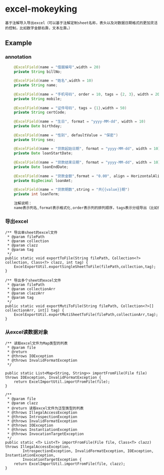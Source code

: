 # excel-mokeyking
	基于注解导入导出excel（可以基于注解定制sheet名称，表头以及对数据日期格式的更加灵活的控制，比如数字金额右靠，文本左靠。）

## Example

### annotation
```java
    @ExcelField(name = "借据编号",width = 20)
	private String billNo;
	
    @ExcelField(name = "姓名",width = 10)
	private String name;
	
    @ExcelField(name = "手机号码", order = 10, tags = {2, 3}, width = 20)
	private String mobile;
	
    @ExcelField(name = "证件号码", tags = {1},width = 50)
	private String certCode;
	
    @ExcelField(name = "生日", format = "yyyy-MM-dd", width = 10)
	private Date birthday;
	
    @ExcelField(name = "性别", defaultValue = "保密")
	private String sex;
	
    @ExcelField(name = "贷款起始日期", format = "yyyy-MM-dd", width = 10)
	private Date loanStartDate;
    
    @ExcelField(name = "贷款结束日期", format = "yyyy-MM-dd", width = 10)
	private Date loanEndDate;
    
    @ExcelField(name = "贷款金额",format = "0.00", align = HorizontalAlignment.RIGHT, width = 10)
	private BigDecimal loanAmt;
	
    @ExcelField(name = "贷款期数",string = "共{{value}}期")
	private int loanTerm;
    
    注解说明：
    name表示列名,format表示格式化,order表示列的排列顺序，tags表示分组导出（比如你这个类需要根据在不同的需求里导出的字段不同，那么可以根据tags分组导出）
```
### 导出excel

    /** 导出单sheet的excel文件
     * @param filePath
     * @param collection
     * @param clazz
     * @param tag
     */
    public static void exportToFile(String filePath, Collection<?> collection, Class<?> clazz, int tag) {
    	ExcelExportUtil.exportSingleSheetToFile(filePath,collection,tag);
    } 

    /** 导出多个sheet的excel文件
     * @param filePath
     * @param collectionArr
     * @param clazzArr
     * @param tag
     */
    public static void exportMutiToFile(String filePath, Collection<?>[] collectionArr, int[] tag) {
    	ExcelExportUtil.exportMutiSheetToFile(filePath,collectionArr,tag);
    } 
### 从excel读数据对象

    /** 读取excel文件为Map类型的列表
     * @param file
     * @return
     * @throws IOException
     * @throws InvalidFormatException
     */
	
    public static List<Map<String, String>> importFromFile(File file) throws IOException, InvalidFormatException {
        return ExcelImportUtil.importFromFile(file);
    }

    /**
     * @param file
     * @param clazz
     * @return 读取excel文件为泛型类型的列表
     * @throws IllegalAccessException
     * @throws IntrospectionException
     * @throws InvalidFormatException
     * @throws IOException
     * @throws InstantiationException
     * @throws InvocationTargetException
     */
    public static <T> List<T> importFromFile(File file, Class<T> clazz) throws IllegalAccessException,
            IntrospectionException, InvalidFormatException, IOException, InstantiationException,
            InvocationTargetException {
        return ExcelImportUtil.importFromFile(file, clazz);
    }
    
